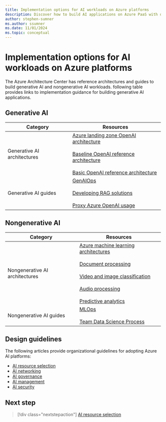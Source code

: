 ```yaml
---
title: Implementation options for AI workloads on Azure platforms
description: Discover how to build AI applications on Azure PaaS with detailed recommendations, architecture guides, and best practices.
author: stephen-sumner
ms.author: ssumner
ms.date: 11/01/2024
ms.topic: conceptual
---
```


# Implementation options for AI workloads on Azure platforms

The Azure Architecture Center has reference architectures and guides to build generative AI and nongenerative AI workloads. following table provides links to implementation guidance for building generative AI applications.

## Generative AI 

| Category | Resources|
|----------|----------|
| Generative AI architectures | [Azure landing zone OpenAI architecture](/azure/architecture/ai-ml/architecture/azure-openai-baseline-landing-zone)<br><br>[Baseline OpenAI reference architecture](/azure/architecture/ai-ml/architecture/baseline-openai-e2e-chat)<br><br>[Basic OpenAI reference architecture](/azure/architecture/ai-ml/architecture/basic-openai-e2e-chat) |
| Generative AI guides | [GenAIOps](/azure/architecture/ai-ml/guide/genaiops-for-mlops)<br><br>[Developing RAG solutions](/azure/architecture/ai-ml/guide/rag/rag-solution-design-and-evaluation-guide)<br><br>[Proxy Azure OpenAI usage](/azure/architecture/ai-ml/guide/azure-openai-gateway-guide) |

## Nongenerative AI

| Category | Resources|
|------|-------|
| Nongenerative AI architectures | [Azure machine learning architectures](/azure/architecture/ai-ml/#azure-machine-learning)<br><br>[Document processing](/azure/architecture/ai-ml/architecture/automate-document-classification-durable-functions)<br><br>[Video and image classification](/azure/architecture/ai-ml/architecture/analyze-video-computer-vision-machine-learning)<br><br>[Audio processing](/azure/architecture/ai-ml/openai/architecture/call-center-openai-analytics)<br><br>[Predictive analytics](/azure/architecture/ai-ml/architecture/customer-lifecycle-churn) |
| Nongenerative AI guides| [MLOps](/azure/architecture/ai-ml/guide/machine-learning-operations-v2)<br><br>[Team Data Science Process](/azure/architecture/data-science-process/overview) |

## Design guidelines

The following articles provide organizational guidelines for adopting Azure AI platforms:

- [AI resource selection](./resource-selection.md)
- [AI networking](./compute.md)
- [AI governance](./compute.md)
- [AI management](./compute.md)
- [AI security](./compute.md)

## Next step

> [!div class="nextstepaction"]
> [AI resource selection](./resource-selection.md)